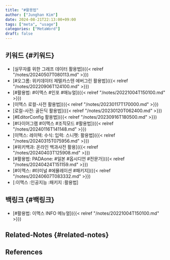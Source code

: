 ```yaml
---
title: "#활용법"
author: ["Junghan Kim"]
date: 2024-08-21T22:13:00+09:00
tags: ["meta", "usage"]
categories: ["MetaWord"]
draft: false
---
```


## 키워드 {#키워드}

-   [실무자를 위한 그래프 데이터 활용법]({{< relref "/notes/20240507T080113.md" >}})
-   [#오그롬: 위키데이터 제텔카스텐 에버그린 활용법]({{< relref "/notes/20220906T124100.md" >}})
-   [#활용법: #이맥스 #인포 #매뉴얼]({{< relref "/notes/20221004T150100.md" >}})
-   [이맥스 로컬-사전 활용법]({{< relref "/notes/20230117T170000.md" >}})
-   [로컬-사전: 골든딕 활용법]({{< relref "/notes/20230120T062400.md" >}})
-   [#EditorConfig 활용법]({{< relref "/notes/20230916T180500.md" >}})
-   [#다이어그램 #이맥스 #조직모드 #활용법]({{< relref "/notes/20240116T141148.md" >}})
-   [이맥스: 레이텍: 수식: 입력: 스니펫: 활용법]({{< relref "/notes/20240315T075956.md" >}})
-   [#위키백과: 온라인 백과사전 활용]({{< relref "/notes/20240403T125908.md" >}})
-   [#활용법: PADAone: #일본 #옵시디언 #전문가]({{< relref "/notes/20240424T151159.md" >}})
-   [#이맥스: #터미널 #에뮬레이션 #패키지]({{< relref "/notes/20240607T083332.md" >}})
-   [:이맥스 :인공지능 :패키지 :활용법]


## 백링크 {#백링크}

-   [#활용법: 이맥스 INFO 메뉴얼]({{< relref "/notes/20221004T150100.md" >}})


## Related-Notes {#related-notes}

## References

<style>.csl-entry{text-indent: -1.5em; margin-left: 1.5em;}</style><div class="csl-bib-body">
</div>
